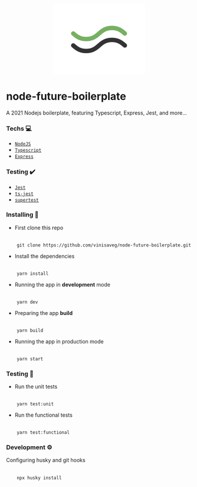 <p align="center">
   <img src=".github/assets/logo.png"/>
</p>

# node-future-boilerplate

A 2021 Nodejs boilerplate, featuring Typescript, Express, Jest, and more...

### Techs :computer:

- [`NodeJS`](https://nodejs.org/)
- [`Typescript`](https://www.typescriptlang.org)
- [`Express`](https://expressjs.com/)

### Testing :heavy_check_mark:

- [`Jest`](https://jestjs.io)
- [`ts-jest`](https://kulshekhar.github.io/ts-jest/)
- [`supertest`](https://github.com/visionmedia/supertest)

### Installing :construction_worker:

- First clone this repo

```

    git clone https://github.com/vinisaveg/node-future-boilerplate.git

```

- Install the dependencies

```

    yarn install

```

- Running the app in **development** mode

```

    yarn dev

```

- Preparing the app **build**

```

    yarn build

```

- Running the app in production mode

```

    yarn start

```

### Testing :rotating_light:

- Run the unit tests

```

    yarn test:unit

```

- Run the functional tests

```

    yarn test:functional

```

### Development :gear:

Configuring husky and git hooks

```bash

    npx husky install

```
